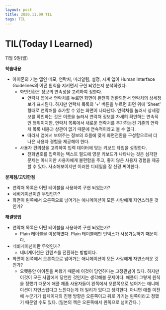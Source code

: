```yaml
---
layout: post
title: 2020.11.09 TIL
tags: TIL
---
```

# TIL(Today I Learned)

11월 9일(월)

**학습내용**

- 아이폰의 기본 앱인 메모, 연락처, 미리알림, 설정, 시계 앱이 Human Interface Guidelines의 어떤 원칙을 지키면서 구현 되었는지 분석하였다.
    - 화면전환은 정보의 연속성을 고려하여 정한다.
        - 연락처 앱에서 연락처를 누르면 화면이 완전히 전환되면서 연락처의 상세정보가 표시된다. 하지만 연락처 목록의 '+' 버튼을 누르면 화면 위에 'Sheet' 형태로 연락처를 추가할 수 있는 화면이 나타난다. 연락처를 눌러서 상세정보를 확인하는 것은 이름을 눌러서 연락처 정보를 자세히 확인하는 연속적인 행위이지만, 연락처 목록에서 새로운 연락처를 추가하는건 기존의 연락처 목록 내용과 상관이 없기 때문에 연속적이라고 볼 수 없다.
        - 따라서 앱에서 보여주는 정보의 흐름에 맞게 화면전환을 구성함으로써 더 나은 사용자 경험을 제공해야 한다.
    - 사용자 편의성을 고려하여 입력 데이터에 맞는 키보드 타입을 설정한다.
        - 전화번호를 입력하는 텍스트 필드에 영문 키보드가 나타나는 것은 심각한 문제는 아니지만 사용자에게 불편함을 주고, 좋지 않은 사용자 경험을 제공할 수 있다. 사소해보이지만 이러한 디테일을 잘 신경 써야한다.

**문제점/고민한점**

- 연락처 목록은 어떤 테이블을 사용하여 구현 되었는가?
- 네비게이션이란 무엇인가?
- 화면이 왼쪽에서 오른쪽으로 넘어가는 애니메이션이 모든 사람에게 자연스러운 것인가?

**해결방법**

- 연락처 목록은 어떤 테이블을 사용하여 구현 되었는가?
    - Plain 테이블을 이용하였다. Plain 테이블에만 인덱스가 사용가능하기 때문이다.
- 네비게이션이란 무엇인가?
    - 네비게이션은 컨텐츠를 전환하는 방법이다.
- 화면이 왼쪽에서 오른쪽으로 넘어가는 애니메이션이 모든 사람에게 자연스러운 것인가?
    - 오랫동안 아이폰을 써왔기 때문에 이것이 당연하다는 고정관념이 있다. 하지만 이것이 모든 사람에게 당연한 것인지는 생각해볼 문제이다. 애플이 그렇게 원칙을 정했기 때문에 애플 제품 사용자들이 왼쪽에서 오른쪽으로 넘어가는 애니메이션이 자연스럽다고 느낀다는게 더 일리가 있다고 생각한다. 아니면 애플 이전에 누군가가 웹페이지의 진행 방향은 오른쪽이고 뒤로 가기는 왼쪽이라고 정했기 때문일 수도 있다. (일본의 책은 오른쪽에서 왼쪽으로 넘어간다. )
